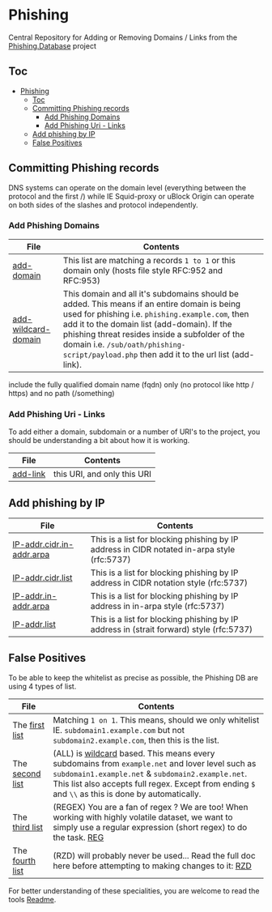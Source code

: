 # Phishing
Central Repository for Adding or Removing Domains / Links from the [Phishing.Database][PD] project

## Toc
<!-- TOC -->
* [Phishing](#phishing)
  * [Toc](#toc)
  * [Committing Phishing records](#committing-phishing-records)
    * [Add Phishing Domains](#add-phishing-domains)
    * [Add Phishing Uri - Links](#add-phishing-uri---links)
  * [Add phishing by IP](#add-phishing-by-ip)
  * [False Positives](#false-positives)
<!-- TOC -->

## Committing Phishing records

DNS systems can operate on the domain level (everything between the protocol and the first /) while IE Squid-proxy or uBlock Origin can operate on both sides of the slashes and protocol independently.

### Add Phishing Domains

| File                                                 | Contents                                                                                                                                                                                                                                                                                                                                      |
|------------------------------------------------------|-----------------------------------------------------------------------------------------------------------------------------------------------------------------------------------------------------------------------------------------------------------------------------------------------------------------------------------------------|
| [add-domain](../master/add-domain)                   | This list are matching a records `1 to 1` or this domain only (hosts file style RFC:952 and RFC:953)                                                                                                                                                                                                                                          |
| [add-wildcard-domain](../master/add-wildcard-domain) | This domain and all it's subdomains should be added. This means if an entire domain is being used for phishing i.e. `phishing.example.com`, then add it to the domain list (add-domain). If the phishing threat resides inside a subfolder of the domain i.e. `/sub/oath/phishing-script/payload.php` then add it to the url list (add-link). |

include the fully qualified domain name (fqdn) only (no protocol like http /
https) and no path (/something)

### Add Phishing Uri - Links

To add either a domain, subdomain or a number of URI's to the project, you should be understanding a bit about how it is working.

| File                           | Contents                    |
|--------------------------------|-----------------------------|
| [add-link](../master/add-link) | this URI, and only this URI |

## Add phishing by IP

| File                                                             | Contents                                                                                    |
|------------------------------------------------------------------|---------------------------------------------------------------------------------------------|
| [IP-addr.cidr.in-addr.arpa](../master/IP-addr.cidr.in-addr.arpa) | This is a list for blocking phishing by IP address in CIDR notated in-arpa style (rfc:5737) |
| [IP-addr.cidr.list](../master/IP-addr.cidr.list)                 | This is a list for blocking phishing by IP address in CIDR notation style (rfc:5737)        |
| [IP-addr.in-addr.arpa](../master/IP-addr.in-addr.arpa)           | This is a list for blocking phishing by IP address in in-arpa style (rfc:5737)              |
| [IP-addr.list](../master/IP-addr.list)                           | This is a list for blocking phishing by IP address in (strait forward) style (rfc:5737)     |

## False Positives

To be able to keep the whitelist as precise as possible, the Phishing DB are
using 4 types of list.

| File                                                 | Contents                                                                                                                                                                                                                                                    |
|------------------------------------------------------|-------------------------------------------------------------------------------------------------------------------------------------------------------------------------------------------------------------------------------------------------------------|
| The [first list](../master/falsepositive.list)       | Matching `1 on 1`. This means, should we only whitelist IE. `subdomain1.example.com` but not `subdomain2.example.com`, then this is the list.                                                                                                               |
| The [second list](../master/falsepositive_all.list)  | (ALL) is [wildcard] based. This means every subdomains from `example.net` and lover level such as `subdomain1.example.net` & `subdomain2.example.net`. This list also accepts full regex. Except from ending `$` and `\\` as this is done by automatically. |
| The [third list](../master/falsepositive_regex.list) | (REGEX) You are a fan of regex ? We are too! When working with highly volatile dataset, we want to simply use a regular expression (short regex) to do the task. [REG]                                                                                      |
| The [fourth list](../master/falsepositive_rzd.list)  | (RZD) will probably never be used... Read the full doc here before attempting to making changes to it: [RZD]                                                                                                                                                |

For better understanding of these specialities, you are welcome to read the tools [Readme](https://github.com/Ultimate-Hosts-Blacklist/whitelist/tree/script#special-markers).

[PD]: https://github.com/Phishing-Database/Phishing.Database

[REG]: https://github.com/funilrys/tivilsta?tab=readme-ov-file#reg--the-regular-expression-rule

[wildcard]: https://github.com/funilrys/tivilsta?tab=readme-ov-file#all--the-ends-with-rule

[RZD]: https://github.com/funilrys/tivilsta?tab=readme-ov-file#rzd--the-broad-and-powerful-rule
